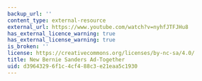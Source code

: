 ```yaml
---
backup_url: ''
content_type: external-resource
external_url: https://www.youtube.com/watch?v=nyhfJTFJHu8
has_external_licence_warning: true
has_external_license_warning: true
is_broken: ''
license: https://creativecommons.org/licenses/by-nc-sa/4.0/
title: New Bernie Sanders Ad-Together
uid: d3964329-6f1c-4cf4-88c3-e21eaa5c1930
---
```

